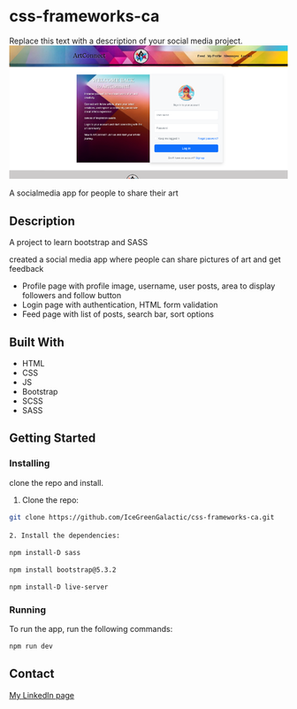 # css-frameworks-ca
Replace this text with a description of your social media project.
![image](./image/Screenshot-ArtConnect.png)

A socialmedia app for people to share their art

## Description

A project to learn bootstrap and SASS

created a social media app where people can share pictures of art and get feedback

- Profile page with profile image, username, user posts, area to display followers and follow button
- Login page with authentication, HTML form validation
- Feed page with list of posts, search bar, sort options


## Built With

- HTML
- CSS
- JS
- Bootstrap
- SCSS
- SASS

## Getting Started

### Installing

clone the repo and install.

1. Clone the repo:

```bash
git clone https://github.com/IceGreenGalactic/css-frameworks-ca.git

2. Install the dependencies:
```
```bash
npm install-D sass
```
```bash
npm install bootstrap@5.3.2
```
```bash
npm install-D live-server
```
### Running

To run the app, run the following commands:

```bash
npm run dev
```

## Contact

[My LinkedIn page](https://www.linkedin.com/in/kristine-tyrholm-7902172a4)

